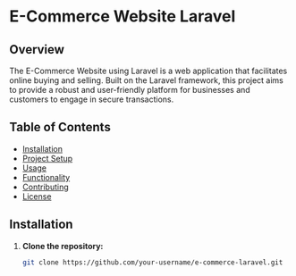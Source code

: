 # E-Commerce Website Laravel

## Overview

The E-Commerce Website using Laravel is a web application that facilitates online buying and selling. Built on the Laravel framework, this project aims to provide a robust and user-friendly platform for businesses and customers to engage in secure transactions.

## Table of Contents

- [Installation](#installation)
- [Project Setup](#project-setup)
- [Usage](#usage)
- [Functionality](#functionality)
- [Contributing](#contributing)
- [License](#license)

## Installation

1. **Clone the repository:**

   ```bash
   git clone https://github.com/your-username/e-commerce-laravel.git
